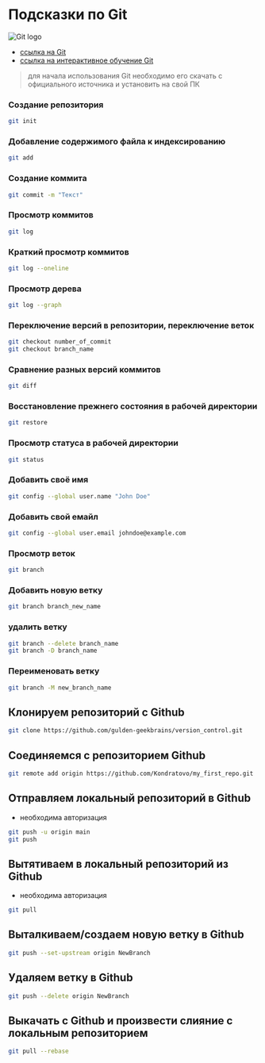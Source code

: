 # Подсказки по Git

![Git logo](Git_image.jpg "Логотип Git")

* [ссылка на Git](https://git-scm.com/ "Официальная страница")
* [ссылка на интерактивное обучение Git](https://learngitbranching.js.org "Обучение Git")

> для начала использования Git необходимо его скачать с официального источника и установить на свой ПК
### Создание репозитория
```sh
git init
```
### Добавление содержимого файла к индексированию
```sh
git add
```
### Создание коммита
```sh
git commit -m "Текст"
```
### Просмотр коммитов
```sh
git log
```
### Краткий просмотр коммитов
```sh
git log --oneline
```
### Просмотр дерева 
```sh
git log --graph 
```
### Переключение версий в репозитории, переключение веток
```sh
git checkout number_of_commit
git checkout branch_name
```
### Сравнение разных версий коммитов
```sh
git diff
```
### Восстановление прежнего состояния в рабочей директории
```sh
git restore
```
### Просмотр статуса в рабочей директории
```sh
git status
```
### Добавить своё имя
```sh
git config --global user.name "John Doe"
```
### Добавить свой емайл
```sh
git config --global user.email johndoe@example.com
```
### Просмотр веток 
```sh
git branch 
```
### Добавить новую ветку 
```sh
git branch branch_new_name
```
### удалить ветку 
```sh
git branch --delete branch_name 
git branch -D branch_name
```
### Переименовать ветку 
```sh
git branch -M new_branch_name 
```
## Клонируем репозиторий с Github
```sh
git clone https://github.com/gulden-geekbrains/version_control.git
```
## Соединяемся с репозиторием Github
```sh
git remote add origin https://github.com/Kondratovo/my_first_repo.git
```
## Отправляем локальный репозиторий в Github 
* необходима авторизация
```sh
git push -u origin main
git push
```
## Вытятиваем в локальный репозиторий из Github 
* необходима авторизация
```sh
git pull
```
## Выталкиваем/создаем новую ветку в Github
```sh
git push --set-upstream origin NewBranch
```
## Удаляем ветку в Github
```sh
git push --delete origin NewBranch
```
## Выкачать с Github и произвести слияние с локальным репозиторием
```sh
git pull --rebase
```